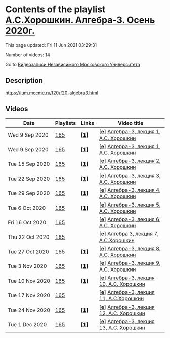 # Contents of the playlist [А.С.Хорошкин. Алгебра-3. Осень 2020г.](https://www.youtube.com/playlist?list=PLp9ABVh6_x4HRWRr5CAfQX6eVXFU5qsQX)

This page updated: Fri 11 Jun 2021 03:29:31

Number of videos: [14](#videos)

Go to [Видеозаписи Независимого Московского Университета](../README.md)

## Description

<https://ium.mccme.ru/f20/f20-algebra3.html>

## Videos

|Date|Playlists|Links|Video title|
|---|---|---|---|
| Wed&nbsp;9&nbsp;Sep&nbsp;2020 | [165](../playlists/165 "А.С.Хорошкин. Алгебра-3. Осень 2020г.") | [**[1]**](https://ium.mccme.ru/f20/f20-algebra3.html) | [[**e**](https://studio.youtube.com/video/qlwgP4BYyFo/edit "Edit")] [Алгебра-3, лекция 1, А.С. Хорошкин](https://www.youtube.com/watch?v=qlwgP4BYyFo&list=PLp9ABVh6_x4HRWRr5CAfQX6eVXFU5qsQX "первая лекция по курсу Алгебра-3 в НМУ&#013;подробности: https://ium.mccme.ru/f20/f20-algebra3.html") |
| Wed&nbsp;9&nbsp;Sep&nbsp;2020 | [165](../playlists/165 "А.С.Хорошкин. Алгебра-3. Осень 2020г.") | [**[1]**](https://ium.mccme.ru/f20/f20-algebra3.html) | [[**e**](https://studio.youtube.com/video/n1Z4fpvMgss/edit "Edit")] [Алгебра-3, лекция 1, А.С. Хорошкин](https://www.youtube.com/watch?v=n1Z4fpvMgss&list=PLp9ABVh6_x4HRWRr5CAfQX6eVXFU5qsQX "первая лекция по курсу Алгебра-3 в НМУ&#013;подробности: https://ium.mccme.ru/f20/f20-algebra3.html") |
| Tue&nbsp;15&nbsp;Sep&nbsp;2020 | [165](../playlists/165 "А.С.Хорошкин. Алгебра-3. Осень 2020г.") | [**[1]**](https://ium.mccme.ru/f20/f20-algebra3.html) | [[**e**](https://studio.youtube.com/video/GxTT4PqR7sI/edit "Edit")] [Алгебра-3, лекция 2, А.С. Хорошкин](https://www.youtube.com/watch?v=GxTT4PqR7sI&list=PLp9ABVh6_x4HRWRr5CAfQX6eVXFU5qsQX "вторая лекция по курсу Алгебра-3 в НМУ&#013;подробности: https://ium.mccme.ru/f20/f20-algebra3.html") |
| Tue&nbsp;22&nbsp;Sep&nbsp;2020 | [165](../playlists/165 "А.С.Хорошкин. Алгебра-3. Осень 2020г.") | [**[1]**](https://ium.mccme.ru/f20/f20-algebra3.html) | [[**e**](https://studio.youtube.com/video/7KYTpsI80w4/edit "Edit")] [Алгебра-3, лекция 3, А.С. Хорошкин](https://www.youtube.com/watch?v=7KYTpsI80w4&list=PLp9ABVh6_x4HRWRr5CAfQX6eVXFU5qsQX "третья лекция по курсу Алгебра-3 в НМУ&#013;подробности: https://ium.mccme.ru/f20/f20-algebra3.html") |
| Tue&nbsp;29&nbsp;Sep&nbsp;2020 | [165](../playlists/165 "А.С.Хорошкин. Алгебра-3. Осень 2020г.") | [**[1]**](https://ium.mccme.ru/f20/f20-algebra3.html) | [[**e**](https://studio.youtube.com/video/yA1wjcTPVOU/edit "Edit")] [Алгебра-3, лекция 4, А.С. Хорошкин](https://www.youtube.com/watch?v=yA1wjcTPVOU&list=PLp9ABVh6_x4HRWRr5CAfQX6eVXFU5qsQX "лекция по курсу Алгебра-3 в НМУ&#013;подробности: https://ium.mccme.ru/f20/f20-algebra3.html") |
| Tue&nbsp;6&nbsp;Oct&nbsp;2020 | [165](../playlists/165 "А.С.Хорошкин. Алгебра-3. Осень 2020г.") | [**[1]**](https://ium.mccme.ru/f20/f20-algebra3.html) | [[**e**](https://studio.youtube.com/video/t5AI3q5SKTk/edit "Edit")] [Алгебра-3, лекция 5, А.С. Хорошкин](https://www.youtube.com/watch?v=t5AI3q5SKTk&list=PLp9ABVh6_x4HRWRr5CAfQX6eVXFU5qsQX "лекция по курсу Алгебра-3 в НМУ&#013;подробности: https://ium.mccme.ru/f20/f20-algebra3.html") |
| Fri&nbsp;16&nbsp;Oct&nbsp;2020 | [165](../playlists/165 "А.С.Хорошкин. Алгебра-3. Осень 2020г.") |  | [[**e**](https://studio.youtube.com/video/pkZaSVMg16g/edit "Edit")] [Алгебра-3, лекция 6, А.С. Хорошкин](https://www.youtube.com/watch?v=pkZaSVMg16g&list=PLp9ABVh6_x4HRWRr5CAfQX6eVXFU5qsQX) |
| Thu&nbsp;22&nbsp;Oct&nbsp;2020 | [165](../playlists/165 "А.С.Хорошкин. Алгебра-3. Осень 2020г.") |  | [[**e**](https://studio.youtube.com/video/FGuv37mu8KU/edit "Edit")] [Алгебра 3, лекция 7, А.С.Хорошкин](https://www.youtube.com/watch?v=FGuv37mu8KU&list=PLp9ABVh6_x4HRWRr5CAfQX6eVXFU5qsQX) |
| Tue&nbsp;27&nbsp;Oct&nbsp;2020 | [165](../playlists/165 "А.С.Хорошкин. Алгебра-3. Осень 2020г.") | [**[1]**](https://ium.mccme.ru/f20/f20-algebra3.html) | [[**e**](https://studio.youtube.com/video/3NGBqcmoCBE/edit "Edit")] [Алгебра-3, лекция 8, А.С. Хорошкин](https://www.youtube.com/watch?v=3NGBqcmoCBE&list=PLp9ABVh6_x4HRWRr5CAfQX6eVXFU5qsQX "лекция по курсу Алгебра-3 в НМУ&#013;подробности: https://ium.mccme.ru/f20/f20-algebra3.html") |
| Tue&nbsp;3&nbsp;Nov&nbsp;2020 | [165](../playlists/165 "А.С.Хорошкин. Алгебра-3. Осень 2020г.") | [**[1]**](https://ium.mccme.ru/f20/f20-algebra3.html) | [[**e**](https://studio.youtube.com/video/D3sa-WeO2MA/edit "Edit")] [Алгебра-3, лекция 9, А.С. Хорошкин](https://www.youtube.com/watch?v=D3sa-WeO2MA&list=PLp9ABVh6_x4HRWRr5CAfQX6eVXFU5qsQX "лекция по курсу Алгебра-3 в НМУ&#013;подробности: https://ium.mccme.ru/f20/f20-algebra3.html") |
| Tue&nbsp;10&nbsp;Nov&nbsp;2020 | [165](../playlists/165 "А.С.Хорошкин. Алгебра-3. Осень 2020г.") | [**[1]**](https://ium.mccme.ru/f20/f20-algebra3.html) | [[**e**](https://studio.youtube.com/video/0GI6cOAP17I/edit "Edit")] [Алгебра-3, лекция 10, А.С. Хорошкин](https://www.youtube.com/watch?v=0GI6cOAP17I&list=PLp9ABVh6_x4HRWRr5CAfQX6eVXFU5qsQX "лекция по курсу Алгебра-3 в НМУ&#013;подробности: https://ium.mccme.ru/f20/f20-algebra3.html") |
| Tue&nbsp;17&nbsp;Nov&nbsp;2020 | [165](../playlists/165 "А.С.Хорошкин. Алгебра-3. Осень 2020г.") |  | [[**e**](https://studio.youtube.com/video/6ghOf2yJkN8/edit "Edit")] [Алгебра-3, лекция 11, А.С.Хорошкин](https://www.youtube.com/watch?v=6ghOf2yJkN8&list=PLp9ABVh6_x4HRWRr5CAfQX6eVXFU5qsQX) |
| Tue&nbsp;24&nbsp;Nov&nbsp;2020 | [165](../playlists/165 "А.С.Хорошкин. Алгебра-3. Осень 2020г.") | [**[1]**](https://ium.mccme.ru/f20/f20-algebra3.html) | [[**e**](https://studio.youtube.com/video/9C6utveKbqE/edit "Edit")] [Алгебра-3, лекция 12, А.С. Хорошкин](https://www.youtube.com/watch?v=9C6utveKbqE&list=PLp9ABVh6_x4HRWRr5CAfQX6eVXFU5qsQX "лекция по курсу Алгебра-3 в НМУ&#013;подробности: https://ium.mccme.ru/f20/f20-algebra3.html") |
| Tue&nbsp;1&nbsp;Dec&nbsp;2020 | [165](../playlists/165 "А.С.Хорошкин. Алгебра-3. Осень 2020г.") | [**[1]**](https://ium.mccme.ru/f20/f20-algebra3.html) | [[**e**](https://studio.youtube.com/video/iSa836abGJ0/edit "Edit")] [Алгебра-3, лекция 13, А.С. Хорошкин](https://www.youtube.com/watch?v=iSa836abGJ0&list=PLp9ABVh6_x4HRWRr5CAfQX6eVXFU5qsQX "лекция по курсу Алгебра-3 в НМУ&#013;подробности: https://ium.mccme.ru/f20/f20-algebra3.html") |
